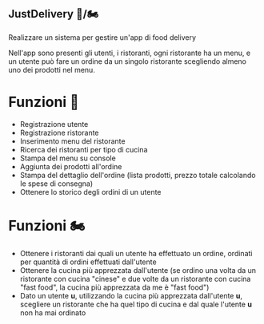 ## JustDelivery 🛵/🏍

Realizzare un sistema per gestire un'app di food delivery

Nell'app sono presenti gli utenti, i ristoranti, ogni ristorante ha un menu, e un utente può fare un ordine da un singolo ristorante scegliendo almeno uno dei prodotti nel menu.

# Funzioni 🛵
* Registrazione utente
* Registrazione ristorante
* Inserimento menu del ristorante
* Ricerca dei ristoranti per tipo di cucina
* Stampa del menu su console
* Aggiunta dei prodotti all'ordine
* Stampa del dettaglio dell'ordine (lista prodotti, prezzo totale calcolando le spese di consegna)
* Ottenere lo storico degli ordini di un utente

# Funzioni 🏍
* Ottenere i ristoranti dai quali un utente ha effettuato un ordine, ordinati per quantità di ordini effettuati dall'utente
* Ottenere la cucina più apprezzata dall'utente (se ordino una volta da un ristorante con cucina "cinese" e due volte da un ristorante con cucina "fast food", la cucina più apprezzata da me è "fast food")
* Dato un utente **u**, utilizzando la cucina più apprezzata dall'utente **u**, scegliere un ristorante che ha quel tipo di cucina e dal quale l'utente **u** non ha mai ordinato 